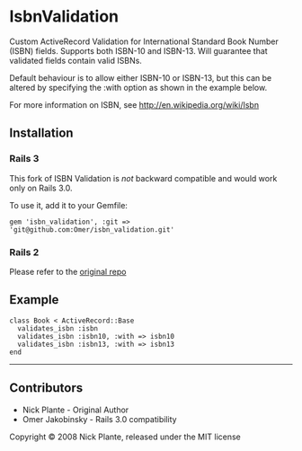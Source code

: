 # IsbnValidation

Custom ActiveRecord Validation for International Standard Book Number (ISBN) fields.
Supports both ISBN-10 and ISBN-13. Will guarantee that validated fields contain valid
ISBNs.

Default behaviour is to allow either ISBN-10 or ISBN-13, but this can be altered by specifying the :with option as shown in the example below.

For more information on ISBN, see http://en.wikipedia.org/wiki/Isbn

## Installation

### Rails 3
This fork of ISBN Validation is *not* backward compatible and would work only on Rails 3.0.

To use it, add it to your Gemfile:

    gem 'isbn_validation', :git => 'git@github.com:Omer/isbn_validation.git'

### Rails 2

Please refer to the [original repo](https://github.com/zapnap/isbn_validation)

## Example

    class Book < ActiveRecord::Base
      validates_isbn :isbn
      validates_isbn :isbn10, :with => isbn10
      validates_isbn :isbn13, :with => isbn13
    end

------

## Contributors

* Nick Plante - Original Author
* Omer Jakobinsky - Rails 3.0 compatibility

Copyright &copy; 2008 Nick Plante, released under the MIT license
